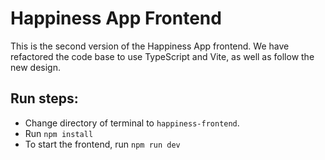 # Happiness App Frontend

This is the second version of the Happiness App frontend. We have refactored the code base to use TypeScript and Vite, as well as follow the new design.

## Run steps:

- Change directory of terminal to `happiness-frontend`.
- Run `npm install`
- To start the frontend, run `npm run dev`
